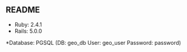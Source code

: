 ## README

* Ruby: 2.4.1
* Rails: 5.0.0

*Database: PGSQL (DB: geo_db User: geo_user Password: password)